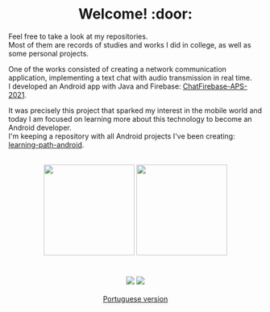 <div align="center"><h1>Welcome! :door:</h1></div>

Feel free to take a look at my repositories.  
Most of them are records of studies and works I did in college, as well as some personal projects.

One of the works consisted of creating a network communication application, implementing a text chat with audio transmission in real time.  
I developed an Android app with Java and Firebase: [ChatFirebase-APS-2021](https://github.com/Bot-Mateus/ChatFirebase-APS-2021).

It was precisely this project that sparked my interest in the mobile world and today I am focused on learning more about this technology to become an Android developer.  
I'm keeping a repository with all Android projects I've been creating: [learning-path-android](https://github.com/Andreick/learning-path-android).

<div align="center">
  <br>
  <img height="180em" src="https://github-readme-stats.vercel.app/api?username=Andreick&show_icons=true&theme=highcontrast&include_all_commits=true&count_private=true"/>
  <img height="180em" src="https://github-readme-stats.vercel.app/api/top-langs?username=Andreick&layout=compact&theme=highcontrast&langs_count=6&exclude_repo=cracking-codes,automate-the-boring-stuff,autenticacao-biometrica&hide=ShaderLab"/>
</div>

#
<div align="center">
  <a href="https://www.linkedin.com/in/andreick-gomes-maia-45b9a5204/"><img src="https://img.shields.io/badge/LinkedIn-0077B5?style=for-the-badge&logo=linkedin&logoColor=white"></a>
  <a href="mailto:andreick.gomes.ismart@gmail.com"><img src="https://img.shields.io/badge/Gmail-D14836?style=for-the-badge&logo=gmail&logoColor=white"></a>
  <br><br>
  <a href="readme/README_pt.md">Portuguese version</a>
</div>